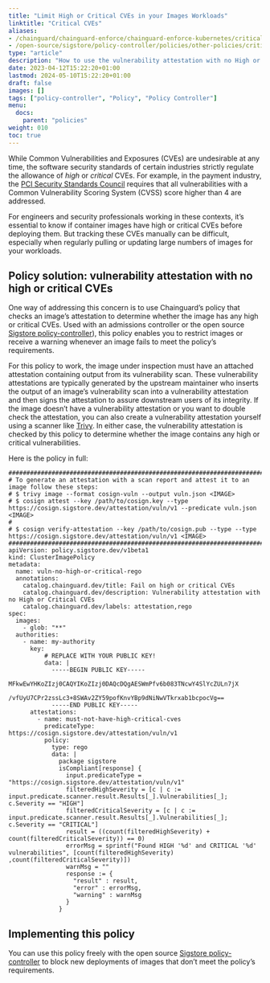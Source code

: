```yaml
---
title: "Limit High or Critical CVEs in your Images Workloads"
linktitle: "Critical CVEs"
aliases:
- /chainguard/chainguard-enforce/chainguard-enforce-kubernetes/critical-cve-policy/
- /open-source/sigstore/policy-controller/policies/other-policies/critical-cve-policy/
type: "article"
description: "How to use the vulnerability attestation with no High or Critical CVEs Policy"
date: 2023-04-12T15:22:20+01:00
lastmod: 2024-05-10T15:22:20+01:00
draft: false
images: []
tags: ["policy-controller", "Policy", "Policy Controller"]
menu:
  docs:
    parent: "policies"
weight: 010
toc: true
---
```


While Common Vulnerabilities and Exposures (CVEs) are undesirable at any time, the software security standards of certain industries strictly regulate the allowance of _high_ or _critical_ CVEs.  For example, in the payment industry, the [PCI Security Standards Council](https://www.pcisecuritystandards.org/) requires that all vulnerabilities with a Common Vulnerability Scoring System (CVSS) score higher than 4 are addressed.

For engineers and security professionals working in these contexts, it’s essential to know if container images have high or critical CVEs before deploying them. But tracking these CVEs manually can be difficult, especially when regularly pulling or updating large numbers of images for your workloads.

## Policy solution: vulnerability attestation with no high or critical CVEs

One way of addressing this concern is to use Chainguard’s policy that checks an image’s attestation to determine whether the image has any high or critical CVEs. Used with an admissions controller or the open source [Sigstore policy-controller](/open-source/sigstore/policy-controller/how-to-install-policy-controller)), this policy enables you to restrict images or receive a warning whenever an image fails to meet the policy’s requirements.

For this policy to work, the image under inspection must have an attached attestation containing output from its vulnerability scan. These vulnerability attestations are typically generated by the upstream maintainer who inserts the output of an image’s vulnerability scan into a vulnerability attestation and then signs the attestation to assure downstream users of its integrity. If the image doesn’t have a vulnerability attestation or you want to double check the attestation, you can also create a vulnerability attestation yourself using a scanner like [Trivy](https://trivy.dev/). In either case, the vulnerability attestation is checked by this policy to determine whether the image contains any high or critical vulnerabilities.

Here is the policy in full:

```
#############################################################################################
# To generate an attestation with a scan report and attest it to an image follow these steps:
# $ trivy image --format cosign-vuln --output vuln.json <IMAGE>
# $ cosign attest --key /path/to/cosign.key --type https://cosign.sigstore.dev/attestation/vuln/v1 --predicate vuln.json <IMAGE>
#
# $ cosign verify-attestation --key /path/to/cosign.pub --type --type https://cosign.sigstore.dev/attestation/vuln/v1 <IMAGE>
#############################################################################################
apiVersion: policy.sigstore.dev/v1beta1
kind: ClusterImagePolicy
metadata:
  name: vuln-no-high-or-critical-rego
  annotations:
    catalog.chainguard.dev/title: Fail on high or critical CVEs
    catalog.chainguard.dev/description: Vulnerability attestation with no High or Critical CVEs
    catalog.chainguard.dev/labels: attestation,rego
spec:
  images:
    - glob: "**"
  authorities:
    - name: my-authority
      key:
          # REPLACE WITH YOUR PUBLIC KEY!
          data: |
            -----BEGIN PUBLIC KEY-----
            MFkwEwYHKoZIzj0CAQYIKoZIzj0DAQcDQgAESWmPfv6b083TNcwY4SlYcZULn7jX
            /vfUyU7CPr2zssLc3+8SWAv2ZY59pofKnvYBp9dNiNwVTkrxab1bcpocVg==
            -----END PUBLIC KEY-----
      attestations:
        - name: must-not-have-high-critical-cves
          predicateType: https://cosign.sigstore.dev/attestation/vuln/v1
          policy:
            type: rego
            data: |
              package sigstore
              isCompliant[response] {
                input.predicateType = "https://cosign.sigstore.dev/attestation/vuln/v1"
                filteredHighSeverity = [c | c := input.predicate.scanner.result.Results[_].Vulnerabilities[_]; c.Severity == "HIGH"]
                filteredCriticalSeverity = [c | c := input.predicate.scanner.result.Results[_].Vulnerabilities[_]; c.Severity == "CRITICAL"]
                result = ((count(filteredHighSeverity) + count(filteredCriticalSeverity)) == 0)
                errorMsg = sprintf("Found HIGH '%d' and CRITICAL '%d' vulnerabilities", [count(filteredHighSeverity) ,count(filteredCriticalSeverity)])
                warnMsg = ""
                response := {
                  "result" : result,
                  "error" : errorMsg,
                  "warning" : warnMsg
                }
              }
```

## Implementing this policy

You can use this policy freely with the open source [Sigstore policy-controller](/open-source/sigstore/policy-controller/how-to-install-policy-controller) to block new deployments of images that don’t meet the policy’s requirements.
